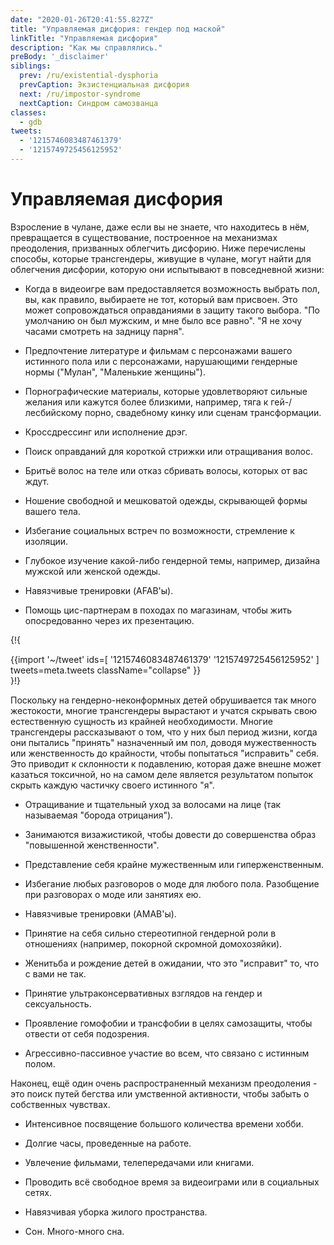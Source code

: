 ```yaml
---
date: "2020-01-26T20:41:55.827Z"
title: "Управляемая дисфория: гендер под маской"
linkTitle: "Управляемая дисфория"
description: "Как мы справлялись."
preBody: '_disclaimer'
siblings:
  prev: /ru/existential-dysphoria
  prevCaption: Экзистенциальная дисфория
  next: /ru/impostor-syndrome
  nextCaption: Синдром самозванца
classes:
  - gdb
tweets:
  - '1215746083487461379'
  - '1215749725456125952'
---
```


# Управляемая дисфория

Взросление в чулане, даже если вы не знаете, что находитесь в нём, превращается в существование, построенное на механизмах преодоления, призванных облегчить дисфорию. Ниже перечислены способы, которые трансгендеры, живущие в чулане, могут найти для облегчения дисфории, которую они испытывают в повседневной жизни:

- Когда в видеоигре вам предоставляется возможность выбрать пол, вы, как правило, выбираете не тот, который вам присвоен. Это может сопровождаться оправданиями в защиту такого выбора. "По умолчанию он был мужским, и мне было все равно". "Я не хочу часами смотреть на задницу парня".

- Предпочтение литературе и фильмам с персонажами вашего истинного пола или с персонажами, нарушающими гендерные нормы ("Мулан", "Маленькие женщины").

- Порнографические материалы, которые удовлетворяют сильные желания или кажутся более близкими, например, тяга к гей-/лесбийскому порно, свадебному кинку или сценам трансформации.

- Кроссдрессинг или исполнение дрэг.

- Поиск оправданий для короткой стрижки или отращивания волос.

- Бритьё волос на теле или отказ сбривать волосы, которых от вас ждут.

- Ношение свободной и мешковатой одежды, скрывающей формы вашего тела.

- Избегание социальных встреч по возможности, стремление к изоляции.

- Глубокое изучение какой-либо гендерной темы, например, дизайна мужской или женской одежды.

- Навязчивые тренировки (AFAB'ы).

- Помощь цис-партнерам в походах по магазинам, чтобы жить опосредованно через их презентацию.

{!{ <div class="gutter">{{import '~/tweet' ids=[
  '1215746083487461379'
  '1215749725456125952'
] tweets=meta.tweets className="collapse" }}</div> }!}

Поскольку на гендерно-неконформных детей обрушивается так много жестокости, многие трансгендеры вырастают и учатся скрывать свою естественную сущность из крайней необходимости. Многие трансгендеры рассказывают о том, что у них был период жизни, когда они пытались "принять" назначенный им пол, доводя мужественность или женственность до крайности, чтобы попытаться "исправить" себя. Это приводит к склонности к подавлению, которая даже внешне может казаться токсичной, но на самом деле является результатом попыток скрыть каждую частичку своего истинного "я".

- Отращивание и тщательный уход за волосами на лице (так называемая "борода отрицания").

- Занимаются визажистикой, чтобы довести до совершенства образ "повышенной женственности".

- Представление себя крайне мужественным или гиперженственным.

- Избегание любых разговоров о моде для любого пола. Разобщение при разговорах о моде или занятиях ею.

- Навязчивые тренировки (AMAB'ы).

- Принятие на себя сильно стереотипной гендерной роли в отношениях (например, покорной скромной домохозяйки).

- Женитьба и рождение детей в ожидании, что это "исправит" то, что с вами не так.

- Принятие ультраконсервативных взглядов на гендер и сексуальность.

- Проявление гомофобии и трансфобии в целях самозащиты, чтобы отвести от себя подозрения.

- Агрессивно-пассивное участие во всем, что связано с истинным полом.


Наконец, ещё один очень распространенный механизм преодоления - это поиск путей бегства или умственной активности, чтобы забыть о собственных чувствах.

- Интенсивное посвящение большого количества времени хобби.

- Долгие часы, проведенные на работе.

- Увлечение фильмами, телепередачами или книгами.

- Проводить всё свободное время за видеоиграми или в социальных сетях.

- Навязчивая уборка жилого пространства.

- Сон. Много-много сна.